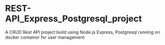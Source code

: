 # REST-API_Express_Postgresql_project
A CRUD Rest API project build using Node.js Express, Postgresql running on docker container for user management
